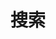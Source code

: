 ---
title: "搜索" # in any language you want
layout: "search" # necessary for search
summary: "search"
placeholder: "输入搜索内容"
---